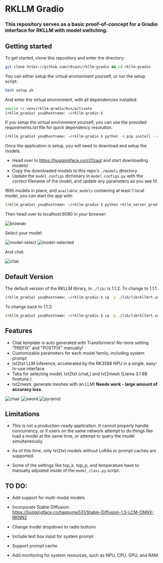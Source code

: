 # RKLLM Gradio

### This repository serves as a basic proof-of-concept for a Gradio interface for RKLLM with model switching.

## Getting started

To get started, clone this repository and enter the directory:

```bash
git clone https://github.com/c0zaut/rkllm-gradio && cd rkllm-gradio
```

You can either setup the virtual environment yourself, or run the setup script:

```bash 
bash setup.sh
```

And enter the virtual environment, with all dependencies installed:

```bash
source ~/.venv/rkllm-gradio/bin/activate
(rkllm_gradio) you@hostname: ~/rkllm-gradio $ 
```

If you setup the virtual environment yourself, you can use the provided requirements.txt file for quick dependency resolution.

```bash
(rkllm_gradio) you@hostname: ~/rkllm-gradio $ python -m pip install --upgrade -r requirements.txt
```

Once the application is setup, you will need to download and setup the models.

- Head over to https://huggingface.co/c01zaut and start downloading models!
- Copy the downloaded models to this repo's `./models` directory
- Update the `model_configs` dictionary in `model_configs.py` with the correct filename of the model, and update any parameters as you see fit

With models in place, and `available_models` containing at least 1 local model, you can start the app with:

```bash
(rkllm_gradio) you@hostname: ~/rkllm-gradio $ python rkllm_server_gradio.py
```

Then head over to localhost:8080 in your browser:

![browser](assets/browser.png)

Select your model:

![model-select](assets/select-model.png)
![model-selected](assets/selected-model.png)

And chat:

![chat](assets/chat.png)

## Default Version

The default version of the RKLLM library, in `./lib/` is 1.1.2. To change to 1.1.1:

```bash
(rkllm_gradio) you@hostname: ~/rkllm-gradio $ cp -p ./lib/librkllmrt.so.111  ./lib/./lib/librkllmrt.so
```

To change back to 1.1.2:

```bash
(rkllm_gradio) you@hostname: ~/rkllm-gradio $ cp -p ./lib/librkllmrt.so.112  ./lib/./lib/librkllmrt.so
```

## Features

- Chat template is auto generated with Transformers! No more setting "PREFIX" and "POSTFIX" manually!
- Customizable parameters for each model family, including system prompt
- txt2txt LLM inference, accelerated by the RK3588 NPU in a single, easy-to-use interface
- Tabs for selecting model, txt2txt (chat,) and txt2mesh (Llama 3.1 8B finetune.)
- txt2mesh: generate meshes with an LLM! **Needs work - large amount of accuracy loss**

![chair](assets/chair-w8a8_g512-opt-0-hybrid-1.0.png)
![sword](assets/sword-w8a8_g512-opt-0-hybrid-1.0.png)
![pyramid](assets/pyramid-w8a8_g512-opt-0-hybrid-1.0.png)


## Limitations

- This is not a production-ready application. It cannot properly handle concurrency, or if users on the same network attempt to do things like load a model at the same time, or attempt to query the model simultaneously. 

- As of this time, only txt2txt models without LoRAs or prompt caches are supported.

- Some of the settings like top_k, top_p, and temperature have to manually adjusted inside of the `model_class.py` script.

## TO DO:

- Add support for multi-modal models

- Incorporate Stable Diffusion: https://huggingface.co/happyme531/Stable-Diffusion-1.5-LCM-ONNX-RKNN2

- Change model dropdown to radio buttons

- Include text box input for system prompt

- Support prompt cache

- Add monitoring for system resources, such as NPU, CPU, GPU, and RAM